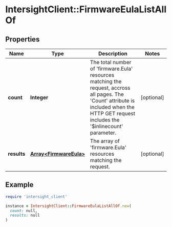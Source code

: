 # IntersightClient::FirmwareEulaListAllOf

## Properties

| Name | Type | Description | Notes |
| ---- | ---- | ----------- | ----- |
| **count** | **Integer** | The total number of &#39;firmware.Eula&#39; resources matching the request, accross all pages. The &#39;Count&#39; attribute is included when the HTTP GET request includes the &#39;$inlinecount&#39; parameter. | [optional] |
| **results** | [**Array&lt;FirmwareEula&gt;**](FirmwareEula.md) | The array of &#39;firmware.Eula&#39; resources matching the request. | [optional] |

## Example

```ruby
require 'intersight_client'

instance = IntersightClient::FirmwareEulaListAllOf.new(
  count: null,
  results: null
)
```

